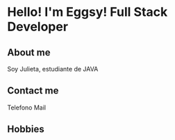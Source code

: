 # Hello! I'm Eggsy! Full Stack Developer

## About me

Soy Julieta, estudiante de JAVA 

## Contact me

Telefono
Mail

## Hobbies
